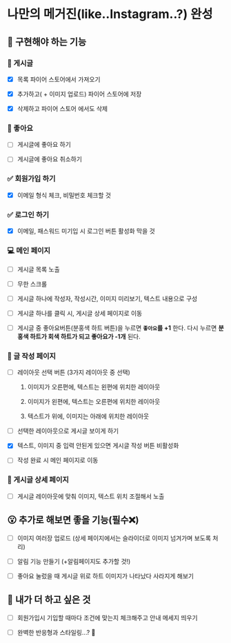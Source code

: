 # 나만의 메거진(like..Instagram..?) 완성

## 🎈 구현해야 하는 기능

### 📰 게시글

- [x] 목록 파이어 스토어에서 가져오기

- [x] 추가하고( + 이미지 업로드) 파이어 스토어에 저장

- [x] 삭제하고 파이어 스토어 에서도 삭제

### 🧡 좋아요

- [ ] 게시글에 좋아요 하기

- [ ] 게시글에 좋아요 취소하기

### ✅ 회원가입 하기

- [x] 이메일 형식 체크, 비밀번호 체크할 것

### ✅ 로그인 하기

- [x] 이메일, 패스워드 미기입 시 로그인 버튼 활성화 막을 것

### 💻 메인 페이지

- [ ] 게시글 목록 노출

- [ ] 무한 스크롤

- [ ] 게시글 하나에 작성자, 작성시간, 이미지 미리보기, 텍스트 내용으로 구성

- [ ] 게시글 하나를 클릭 시, 게시글 상세 페이지로 이동

- [ ] 게시글 중 좋아요버튼(분홍색 하트 버튼)을 누르면 **`좋아요`를 +1** 한다. 다시 누르면 **분홍색 하트가 회색 하트가 되고 좋아요가 -1개** 된다.

### 📝 글 작성 페이지

- [ ] 레이아웃 선택 버튼 (3가지 레이아웃 중 선택)

  1. 이미지가 오른편에, 텍스트는 왼편에 위치한 레이아웃

  2. 이미지가 왼편에, 텍스트는 오른편에 위치한 레이아웃

  3. 텍스트가 위에, 이미지는 아래에 위치한 레이아웃

- [ ] 선택한 레이아웃으로 게시글 보이게 하기

- [x] 텍스트, 이미지 중 입력 안된게 있으면 게시글 작성 버튼 비활성화

- [ ] 작성 완료 시 메인 페이지로 이동

### 📖 게시글 상세 페이지

- [ ] 게시글 레이아웃에 맞춰 이미지, 텍스트 위치 조절해서 노출

## 😮 추가로 해보면 좋을 기능(필수❌)

- [ ] 이미지 여러장 업로드 (상세 페이지에서는 슬라이더로 이미지 넘겨가며 보도록 처리)

- [ ] 알림 기능 만들기 (+알림페이지도 추가할 것!)

- [ ] 좋아요 눌렀을 때 게시글 위로 하트 이미지가 나타났다 사라지게 해보기

## 🎨 내가 더 하고 싶은 것

- [ ] 회원가입시 기입할 때마다 조건에 맞는지 체크해주고 안내 메세지 띄우기

- [ ] 완벽한 반응형과 스타일링...? 🎀
